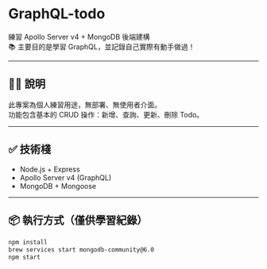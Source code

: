 # GraphQL-todo
練習 Apollo Server v4 + MongoDB 後端建構  
📚 主要目的是學習 GraphQL，並記錄自己實際有動手做過！

---

## 🙋‍♂️ 說明

此專案為個人練習用途，無部署、無使用者介面。  
功能包含基本的 CRUD 操作：新增、查詢、更新、刪除 Todo。

---

## ✅ 技術棧

- Node.js + Express
- Apollo Server v4 (GraphQL)
- MongoDB + Mongoose

---

## 📦 執行方式（僅供學習紀錄）

```bash
npm install
brew services start mongodb-community@6.0
npm start